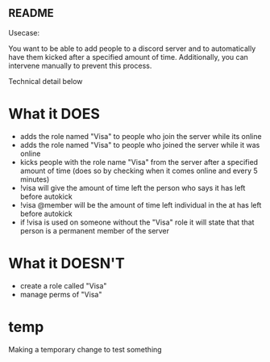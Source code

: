 ## README

Usecase:

You want to be able to add people to a discord server and to automatically have them kicked after a specified amount of time. Additionally, you can intervene manually to prevent this process.

Technical detail below

# What it DOES

- adds the role named "Visa" to people who join the server while its online
- adds the role named "Visa" to people who joined the server while it was online
- kicks people with the role name "Visa" from the server after a specified amount of time (does so by checking when it comes online and every 5 minutes)
- !visa will give the amount of time left the person who says it has left before autokick
- !visa @member will be the amount of time left individual in the at has left before autokick
- if !visa is used on someone without the "Visa" role it will state that that person is a permanent member of the server

# What it DOESN'T

- create a role called "Visa"
- manage perms of "Visa"

# temp
Making a temporary change to test something